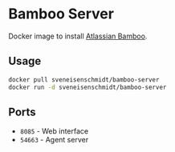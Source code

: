 # Bamboo Server

Docker image to install [Atlassian Bamboo](https://www.atlassian.com/software/bamboo).

## Usage


```bash
docker pull sveneisenschmidt/bamboo-server
docker run -d sveneisenschmidt/bamboo-server
```

## Ports

* `8085` - Web interface
* `54663` - Agent server
